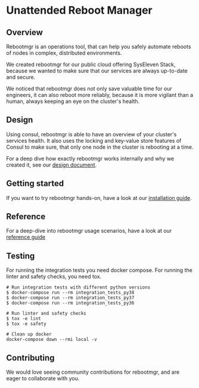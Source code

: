 # Unattended Reboot Manager

## Overview

Rebootmgr is an operations tool, that can help you safely automate reboots of nodes in complex, distributed environments.

We created rebootmgr for our public cloud offering SysEleven Stack, because we wanted to make sure that our services are always up-to-date and secure.

We noticed that rebootmgr does not only save valuable time for our engineers, it can also reboot more reliably, because it is more vigilant than a human, always keeping an eye on the cluster's health.

## Design

Using consul, rebootmgr is able to have an overview of your cluster's services health. It also uses the locking and key-value store features of Consul to make sure, that only one node in the cluster is rebooting at a time.

For a deep dive how exactly rebootmgr works internally and why we created it, see our [design document](docs/design.md).

## Getting started

If you want to try rebootmgr hands-on, have a look at our [installation guide](docs/install.md).

## Reference

For a deep-dive into rebootmgr usage scenarios, have a look at our [reference guide](docs/reference.md)

## Testing

For running the integration tests you need docker compose. For running the linter and safety checks, you need tox.

```
# Run integration tests with different python versions
$ docker-compose run --rm integration_tests_py38
$ docker-compose run --rm integration_tests_py37
$ docker-compose run --rm integration_tests_py36

# Run linter and safety checks
$ tox -e lint
$ tox -e safety

# Clean up docker
docker-compose down --rmi local -v
```

## Contributing

We would love seeing community contributions for rebootmgr, and are eager to collaborate with you.
